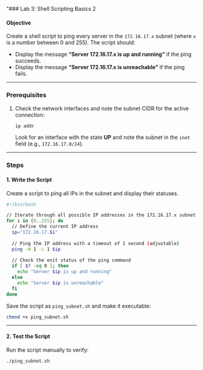 "### Lab 3: Shell Scripting Basics 2

#### Objective
Create a shell script to ping every server in the `172.16.17.x` subnet (where `x` is a number between 0 and 255). The script should:
- Display the message **“Server 172.16.17.x is up and running”** if the ping succeeds.
- Display the message **“Server 172.16.17.x is unreachable”** if the ping fails.

---

### Prerequisites

1. Check the network interfaces and note the subnet CIDR for the active connection:
   ```bash
   ip addr
   ```
   Look for an interface with the state **UP** and note the subnet in the `inet` field (e.g., `172.16.17.0/24`).

---

### Steps

#### 1. Write the Script
Create a script to ping all IPs in the subnet and display their statuses.

```bash
#!/bin/bash

// Iterate through all possible IP addresses in the 172.16.17.x subnet
for i in {0..255}; do
  // Define the current IP address
  ip="172.16.17.$i"
  
  // Ping the IP address with a timeout of 1 second (adjustable)
  ping -W 1 -c 1 $ip
  
  // Check the exit status of the ping command
  if [ $? -eq 0 ]; then
    echo "Server $ip is up and running"
  else
    echo "Server $ip is unreachable"
  fi
done
```

Save the script as `ping_subnet.sh` and make it executable:
```bash
chmod +x ping_subnet.sh
```

---

#### 2. Test the Script
Run the script manually to verify:
```bash
./ping_subnet.sh
```


